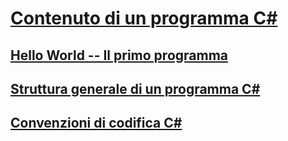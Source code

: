 # [Contenuto di un programma C#](index.md)
## [Hello World -- Il primo programma](hello-world-your-first-program.md)
## [Struttura generale di un programma C#](general-structure-of-a-csharp-program.md)
## [Convenzioni di codifica C#](coding-conventions.md)
